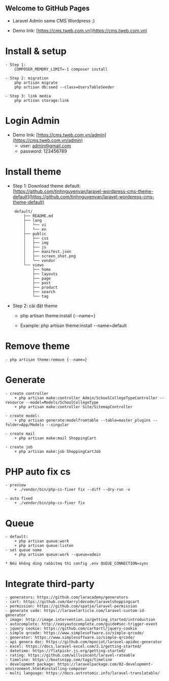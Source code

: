 ## Welcome to GitHub Pages

- Laravel Admin same CMS Wordpress :)
    
- Demo link: [https://cms.tweb.com.vn](https://cms.tweb.com.vn)


# Install & setup 
    - Step 1:
		COMPOSER_MEMORY_LIMIT=-1 composer install

    - Step 2: migration
    	php artisan migrate
      	php artisan db:seed --class=UsersTableSeeder
        
    - Step 3: link media
		php artisan storage:link

# Login Admin
 
- Demo link: [https://cms.tweb.com.vn/admin](https://cms.tweb.com.vn/admin)
    - user: admin@gmail.com
    - password: 123456789


# Install theme
- Step 1: Download theme default: [https://github.com/tinhnguyenvan/laravel-wordpress-cms-theme-default](https://github.com/tinhnguyenvan/laravel-wordpress-cms-theme-default)

```
	default/
        ├── README.md
        ├── lang
        │   └── vi
        │   └── en
        ├── public
        │   ├── css
        │   ├── img
        │   ├── js
        │   ├── manifest.json
        │   ├── screen_shot.png
        │   └── vendor
        └── views
            ├── home
            ├── layouts
            ├── page
            ├── post
            ├── product
            ├── search
            └── tag
```
            
- Step 2: cài đặt theme
	- php artisan theme:install {--name=}
    
	- Example: php artisan theme:install --name=default

# Remove theme
    - php artisan theme:remove {--name=}

# Generate
    - create controller
        + php artisan make:controller Admin/SchoolCollegeTypeController --resource --model=Models/SchoolCollegeType
        + php artisan make:controller Site/SitemapController
        
    - create model: 
        + php artisan generate:modelfromtable --table=master_plugins --folder=App/Models --singular
        
    - create mail
        + php artisan make:mail ShoppingCart
        
    - create job
        + php artisan make:job ShoppingCartJob


 
# PHP auto fix cs
    - preview
        + ./vendor/bin/php-cs-fixer fix --diff --dry-run -v
    
    - auto fixed
        + ./vendor/bin/php-cs-fixer fix
        
# Queue
    - default:
        + php artisan queue:work
        + php artisan queue:listen
    - set queue name
        + php artisan queue:work --queue=admin
        
    * Nếu không dùng rabbitmq thì config .env QUEUE_CONNECTION=sync
        
# Integrate third-party
    - generators: https://github.com/laracademy/generators
    - cart: https://github.com/darryldecode/laravelshoppingcart
    - permission: https://github.com/spatie/laravel-permission
    - generate code: https://laravelarticle.com/laravel-custom-id-generator
    - image: http://image.intervention.io/getting_started/introduction
    - autocomplete: http://easyautocomplete.com/guide#sec-trigger-event
    - jquery cookie: https://github.com/carhartl/jquery-cookie
    - simple qrcode: https://www.simplesoftware.io/simple-qrcode/
    - generator: https://www.simplesoftware.io/simple-qrcode/
    - api genera doc: https://github.com/mpociot/laravel-apidoc-generator
    - excel: https://docs.laravel-excel.com/3.1/getting-started/
    - datetime: https://flatpickr.js.org/getting-started/
    - rating: https://github.com/willvincent/laravel-rateable
    - timeline: https://bootsnipp.com/tags/timeline
    - development package: https://laravelpackage.com/02-development-environment.html#installing-composer
    - multi language: https://docs.astrotomic.info/laravel-translatable/

